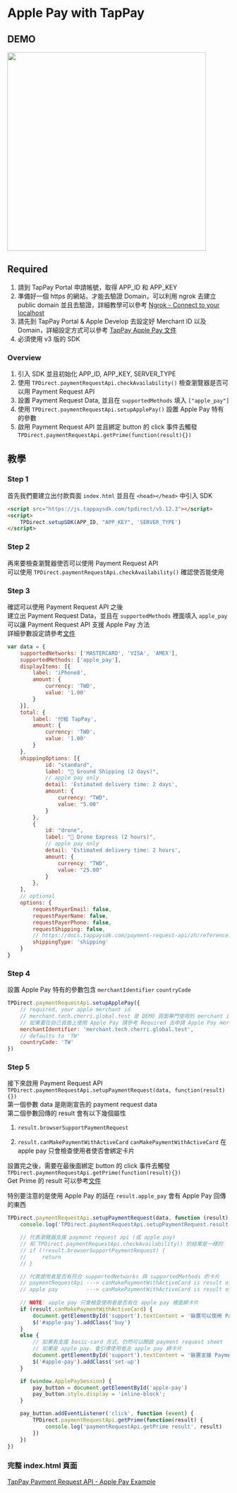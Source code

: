 # Apple Pay with TapPay

## DEMO
<img src="./payment_request_apple_pay.gif" width="450px"/>

## Required

1. 請到 TapPay Portal 申請帳號，取得 APP_ID 和 APP_KEY
2. 準備好一個 https 的網站，才能去驗證 Domain，可以利用 ngrok 去建立 public domain 並且去驗證，詳細教學可以參考 [Ngrok - Connect to your localhost](https://medium.com/tappay/ngrok-connect-to-your-localhost-c6f3ba84525b)
3. 請先到 TapPay Portal & Apple Develop 去設定好 Merchant ID 以及 Domain，詳細設定方式可以參考 [TapPay Apple Pay 文件](https://docs.tappaysdk.com/apple-pay/zh/portal.html#apple-developer-add-domain-apple-pay-on-the-web)
4. 必須使用 v3 版的 SDK

### Overview

1. 引入 SDK 並且初始化 APP_ID, APP_KEY, SERVER_TYPE
2. 使用 `TPDirect.paymentRequestApi.checkAvailability()` 檢查瀏覽器是否可以用 Payment Request API
3. 設置 Payment Request Data, 並且在 `supportedMethods` 填入 `["apple_pay"]`
4. 使用 `TPDirect.paymentRequestApi.setupApplePay()` 設置 Apple Pay 特有的參數
5. 啟用 Payment Request API 並且綁定 button 的 click 事件去觸發 `TPDirect.paymentRequestApi.getPrime(function(result){})`

## 教學

### Step 1

首先我們要建立出付款頁面 `index.html` 並且在 `<head></head>` 中引入 SDK

```html
<script src="https://js.tappaysdk.com/tpdirect/v5.12.3"></script>
<script>
    TPDirect.setupSDK(APP_ID, "APP_KEY", 'SERVER_TYPE')
</script>
```

### Step 2

再來要檢查瀏覽器使否可以使用 Payment Request API  
可以使用 `TPDirect.paymentRequestApi.checkAvailability()` 確認使否能使用

### Step 3

確認可以使用 Payment Request API 之後  
建立出 Payment Request Data，並且在 `supportedMethods` 裡面填入 `apple_pay`  
可以讓 Payment Request API 支援 Apple Pay 方法  
詳細參數設定請參考[文件](https://docs.tappaysdk.com/payment-request-api/zh/front.html#paymentrequest)

```javascript
var data = {
    supportedNetworks: ['MASTERCARD', 'VISA', 'AMEX'],
    supportedMethods: ['apple_pay'],
    displayItems: [{
        label: 'iPhone8',
        amount: {
            currency: 'TWD',
            value: '1.00'
        }
    }],
    total: {
        label: '付給 TapPay',
        amount: {
            currency: 'TWD',
            value: '1.00'
        }
    },
    shippingOptions: [{
            id: "standard",
            label: "🚛 Ground Shipping (2 days)",
            // apple pay only
            detail: 'Estimated delivery time: 2 days',
            amount: {
                currency: "TWD",
                value: "5.00"
            }
        },
        {
            id: "drone",
            label: "🚀 Drone Express (2 hours)",
            // apple pay only
            detail: 'Estimated delivery time: 2 hours',
            amount: {
                currency: "TWD",
                value: "25.00"
            }
        },
    ],
    // optional
    options: {
        requestPayerEmail: false,
        requestPayerName: false,
        requestPayerPhone: false,
        requestShipping: false,
        // https://docs.tappaysdk.com/payment-request-api/zh/reference.html#shippingtype
        shippingType: 'shipping'
    }
}
```

### Step 4

設置 Apple Pay 特有的參數包含 `merchantIdentifier` `countryCode`

```javascript
TPDirect.paymentRequestApi.setupApplePay({
    // required, your apple merchant id
    // merchant.tech.cherri.global.test 是 DEMO 頁面專門使用的 merchant id
    // 如果要在自己頁面上使用 Apple Pay 請參考 Required 去申請 Apple Pay merchant id
    merchantIdentifier: 'merchant.tech.cherri.global.test',
    // defaults to 'TW'
    countryCode: 'TW'
})
```

### Step 5

接下來啟用 Payment Request API   
`TPDirect.paymentRequestApi.setupPaymentRequest(data, function(result){})`  
第一個參數 data 是剛剛宣告的 payment request data  
第二個參數回傳的 result 會有以下幾個屬性

1. `result.browserSupportPaymentRequest`

2. `result.canMakePaymentWithActiveCard`
    `canMakePaymentWithActiveCard` 在 apple pay 只會檢查使用者使否會綁定卡片

設置完之後，需要在最後面綁定 button 的 click 事件去觸發 `TPDirect.paymentRequestApi.getPrime(function(result){})`  
Get Prime 的 result 可以參考[文件](https://docs.tappaysdk.com/payment-request-api/zh/front.html#get-prime-result)

特別要注意的是使用 Apple Pay 的話在 `result.apple_pay` 會有 Apple Pay 回傳的東西

```javascript
TPDirect.paymentRequestApi.setupPaymentRequest(data, function (result) {
    console.log('TPDirect.paymentRequestApi.setupPaymentRequest.result', result)

    // 代表瀏覽器支援 payment request api (或 apple pay)
    // 和 TPDirect.paymentRequestApi.checkAvailability() 的結果是一樣的
    // if (!result.browserSupportPaymentRequest) {
    //     return
    // }

    // 代表使用者是否有符合 supportedNetworks 與 supportedMethods 的卡片
    // paymentRequestApi ---> canMakePaymentWithActiveCard is result of canMakePayment
    // apple pay         ---> canMakePaymentWithActiveCard is result of canMakePaymentsWithActiveCard
    
    // NOTE: apple pay 只會檢查使用者是否有在 apple pay 裡面綁卡片
    if (result.canMakePaymentWithActiveCard) {
        document.getElementById('support').textContent = '裝置可以使用 PaymentRequest / Apple Pay'
        $('#apple-pay').addClass('buy')
    }
    else {
        // 如果有支援 basic-card 方式，仍然可以開啟 payment request sheet
        // 如果是 apple pay，會引導使用者去 apple pay 綁卡片
        document.getElementById('support').textContent = '裝置支援 PaymentRequest / Apple Pay，但是沒有可以支付的卡片'
        $('#apple-pay').addClass('set-up')
    }

    if (window.ApplePaySession) {
        pay_button = document.getElementById('apple-pay')
        pay_button.style.display = 'inline-block';
    }

    pay_button.addEventListener('click', function (event) {
        TPDirect.paymentRequestApi.getPrime(function(result) {
            console.log('paymentRequestApi.getPrime result', result)
        })
    })
})
```

### 完整 index.html 頁面

[TapPay Payment Request API - Apple Pay Example](./example/index.html)